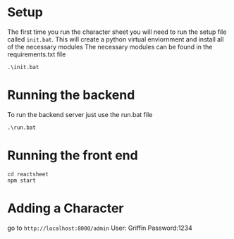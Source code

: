 # Setup

The first time you run the character sheet you will need to run the setup file called `init.bat`.
This will create a python virtual enviornment and install all of the necessary modules
The necessary modules can be found in the requirements.txt file

```
.\init.bat
```

# Running the backend

To run the backend server just use the run.bat file

```
.\run.bat
```

# Running the front end

```
cd reactsheet
npm start
```

# Adding a Character

go to `http://localhost:8000/admin`
User: Griffin
Password:1234
